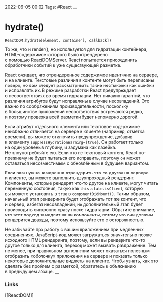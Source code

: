 2022-06-05 00:02
Tags: #React
__
# hydrate()
```
ReactDOM.hydrate(element, container[, callback])
```

То же, что и render(), но используется для гидратации контейнера, HTML-содержимое которого было отрендерено с помощью ReactDOMServer. React попытается присоединить обработчики событий к уже существующей разметке.

React ожидает, что отрендеренное содержимое идентично на сервере, и на клиенте. Текстовые различия в контенте могут быть переписаны поверх, но вам следует рассматривать такие нестыковки как ошибки и исправлять их. В режиме разработки React предупреждает о несоответствиях во время гидратации. Нет никаких гарантий, что различия атрибутов будут исправлены в случае несовпадений. Это важно по соображениям производительности, поскольку в большинстве приложений несоответствия встречаются редко, и поэтому проверка всей разметки будет непомерно дорогой.

Если атрибут отдельного элемента или текстовое содержимое неизбежно отличается на сервере и клиенте (например, отметка времени), вы можете отключить предупреждение, добавив к элементу `suppressHydrationWarning={true}`. Он работает только на один уровень в глубину, и задумана как лазейка. Не злоупотребляйте ею. Если это не текстовый контент, React по-прежнему не будет пытаться его исправить, поэтому он может оставаться несовместимым c обновлённым в будущем вариантом.

Если вам нужно намеренно отрендерить что-то другое на сервере и клиенте, вы можете выполнить двухпроходный рендеринг. Компоненты, которые рендерят что-то другое на клиенте, могут читать переменную состояния, такую как `this.state.isClient`, которую вы можете установить в `true` в `componentDidMount()`. Таким образом, начальный этап рендеринга будет отображать тот же контент, что и сервер, избегая несовпадений, но дополнительный этап будет происходить синхронно сразу после гидратации. Обратите внимание, что этот подход замедлит ваши компоненты, потому что они должны рендерится дважды, поэтому используйте его с осторожностью.

Не забывайте про работу с вашим приложением при медленных соединениях. JavaScript-код может загружаться значительно позже исходного HTML-рендеринга, поэтому, если вы рендерите что-то другое только для клиента, переход может вызвать раздражение. Тем не менее, при правильном выполнении может оказаться полезным отобразить «оболочку» приложения на сервере и показать только некоторые дополнительные виджеты на клиенте. Чтобы узнать, как это сделать без проблем с разметкой, обратитесь к объяснению в предыдущем абзаце.
__
### Links
[[ReactDOM]]